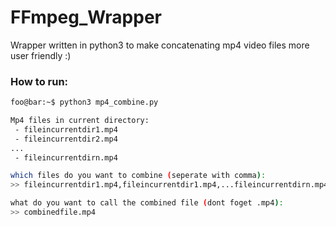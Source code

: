 # FFmpeg_Wrapper

Wrapper written in python3 to make concatenating mp4 video files more user friendly :)

### How to run:
```bash
foo@bar:~$ python3 mp4_combine.py

Mp4 files in current directory:
 - fileincurrentdir1.mp4
 - fileincurrentdir2.mp4
...
 - fileincurrentdirn.mp4
```
```bash
which files do you want to combine (seperate with comma):
>> fileincurrentdir1.mp4,fileincurrentdir1.mp4,...fileincurrentdirn.mp4
```
```bash
what do you want to call the combined file (dont foget .mp4):
>> combinedfile.mp4
```